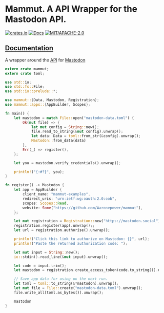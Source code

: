 # Mammut. A API Wrapper for the Mastodon API.

[![crates.io](https://img.shields.io/crates/v/mammut.svg)](https://crates.io/crates/mammut)
[![Docs](https://docs.rs/mammut/badge.svg)](https://docs.rs/mammut)
[![MIT/APACHE-2.0](https://img.shields.io/crates/l/mammut.svg)](https://crates.io/crates/mammut)

## [Documentation](https://docs.rs/mammut/)

A wrapper around the [API](https://docs.joinmastodon.org/api/) for [Mastodon](https://mastodon.social/)

```rust
extern crate mammut;
extern crate toml;

use std::io;
use std::fs::File;
use std::io::prelude::*;

use mammut::{Data, Mastodon, Registration};
use mammut::apps::{AppBuilder, Scopes};

fn main() {
    let mastodon = match File::open("mastodon-data.toml") {
        Ok(mut file) => {
            let mut config = String::new();
            file.read_to_string(&mut config).unwrap();
            let data: Data = toml::from_str(&config).unwrap();
            Mastodon::from_data(data)
        },
        Err(_) => register(),
    };

    let you = mastodon.verify_credentials().unwrap();

    println!("{:#?}", you);
}

fn register() -> Mastodon {
    let app = AppBuilder {
        client_name: "mammut-examples",
        redirect_uris: "urn:ietf:wg:oauth:2.0:oob",
        scopes: Scopes::Read,
        website: Some("https://github.com/Aaronepower/mammut"),
    };

    let mut registration = Registration::new("https://mastodon.social");
    registration.register(app).unwrap();;
    let url = registration.authorise().unwrap();

    println!("Click this link to authorize on Mastodon: {}", url);
    println!("Paste the returned authorization code: ");

    let mut input = String::new();
    io::stdin().read_line(&mut input).unwrap();

    let code = input.trim();
    let mastodon = registration.create_access_token(code.to_string()).unwrap();

    // Save app data for using on the next run.
    let toml = toml::to_string(&*mastodon).unwrap();
    let mut file = File::create("mastodon-data.toml").unwrap();
    file.write_all(toml.as_bytes()).unwrap();

    mastodon
}
```
